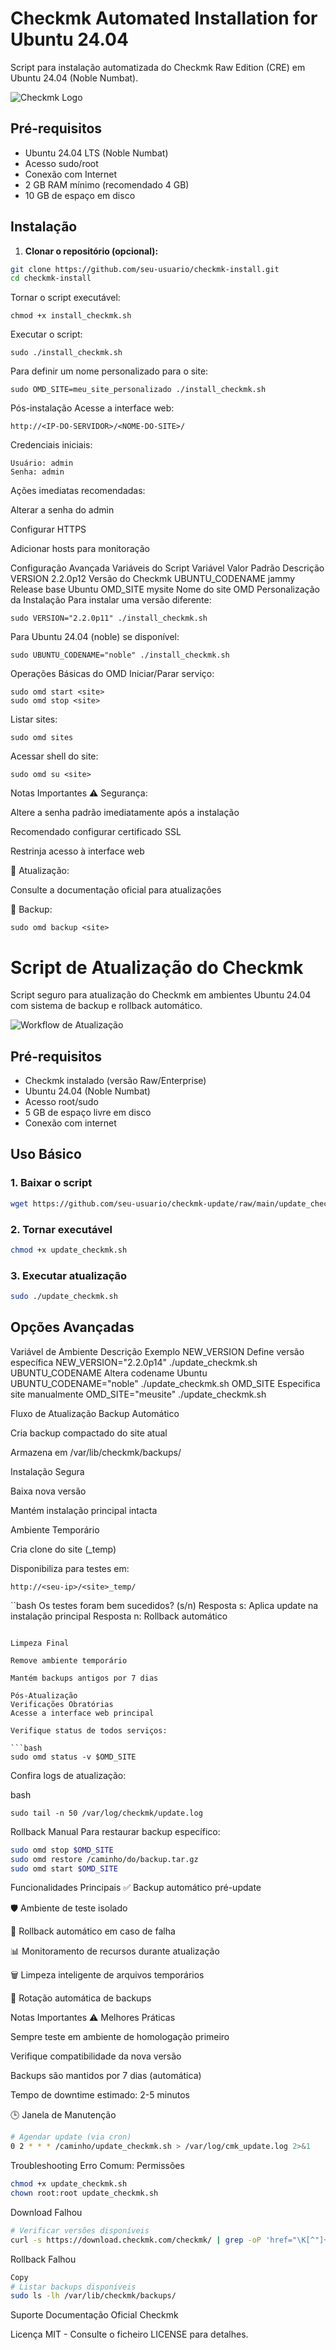 # Checkmk Automated Installation for Ubuntu 24.04

Script para instalação automatizada do Checkmk Raw Edition (CRE) em Ubuntu 24.04 (Noble Numbat).

![Checkmk Logo](https://checkmk.com/static/images/checkmk-logo.svg)

## Pré-requisitos

- Ubuntu 24.04 LTS (Noble Numbat)
- Acesso sudo/root
- Conexão com Internet
- 2 GB RAM mínimo (recomendado 4 GB)
- 10 GB de espaço em disco

## Instalação

1. **Clonar o repositório (opcional):**
```bash
git clone https://github.com/seu-usuario/checkmk-install.git
cd checkmk-install
```

Tornar o script executável:
```
chmod +x install_checkmk.sh
```

Executar o script:
```
sudo ./install_checkmk.sh
```

Para definir um nome personalizado para o site:

```
sudo OMD_SITE=meu_site_personalizado ./install_checkmk.sh
```

Pós-instalação
Acesse a interface web:

```
http://<IP-DO-SERVIDOR>/<NOME-DO-SITE>/
```

Credenciais iniciais:

```
Usuário: admin
Senha: admin
```

Ações imediatas recomendadas:

Alterar a senha do admin

Configurar HTTPS

Adicionar hosts para monitoração

Configuração Avançada
Variáveis do Script
Variável	Valor Padrão	Descrição
VERSION	2.2.0p12	Versão do Checkmk
UBUNTU_CODENAME	jammy	Release base Ubuntu
OMD_SITE	mysite	Nome do site OMD
Personalização da Instalação
Para instalar uma versão diferente:

```
sudo VERSION="2.2.0p11" ./install_checkmk.sh
```

Para Ubuntu 24.04 (noble) se disponível:

```
sudo UBUNTU_CODENAME="noble" ./install_checkmk.sh
```

Operações Básicas do OMD
Iniciar/Parar serviço:

```
sudo omd start <site>
sudo omd stop <site>
```

Listar sites:
```
sudo omd sites
```

Acessar shell do site:
```
sudo omd su <site>
```

Notas Importantes
⚠️ Segurança:

Altere a senha padrão imediatamente após a instalação

Recomendado configurar certificado SSL

Restrinja acesso à interface web

🔄 Atualização:

Consulte a documentação oficial para atualizações

💾 Backup:

```
sudo omd backup <site>
```

# Script de Atualização do Checkmk

Script seguro para atualização do Checkmk em ambientes Ubuntu 24.04 com sistema de backup e rollback automático.

![Workflow de Atualização](https://img.shields.io/badge/Workflow-Seguro%20Update-brightgreen)

## Pré-requisitos

- Checkmk instalado (versão Raw/Enterprise)
- Ubuntu 24.04 (Noble Numbat)
- Acesso root/sudo
- 5 GB de espaço livre em disco
- Conexão com internet

## Uso Básico

### 1. Baixar o script
```bash
wget https://github.com/seu-usuario/checkmk-update/raw/main/update_checkmk.sh
```
### 2. Tornar executável
```bash
chmod +x update_checkmk.sh
```

### 3. Executar atualização
```bash
sudo ./update_checkmk.sh
```

## Opções Avançadas
Variável de Ambiente	Descrição	Exemplo
NEW_VERSION	Define versão específica	NEW_VERSION="2.2.0p14" ./update_checkmk.sh
UBUNTU_CODENAME	Altera codename Ubuntu	UBUNTU_CODENAME="noble" ./update_checkmk.sh
OMD_SITE	Especifica site manualmente	OMD_SITE="meusite" ./update_checkmk.sh

Fluxo de Atualização
Backup Automático

Cria backup compactado do site atual

Armazena em /var/lib/checkmk/backups/

Instalação Segura

Baixa nova versão

Mantém instalação principal intacta

Ambiente Temporário

Cria clone do site (<site>_temp)

Disponibiliza para testes em:

```
http://<seu-ip>/<site>_temp/
```

``bash
Os testes foram bem sucedidos? (s/n)
Resposta s: Aplica update na instalação principal
Resposta n: Rollback automático
```

Limpeza Final

Remove ambiente temporário

Mantém backups antigos por 7 dias

Pós-Atualização
Verificações Obratórias
Acesse a interface web principal

Verifique status de todos serviços:

```bash
sudo omd status -v $OMD_SITE
```
Confira logs de atualização:

bash
```
sudo tail -n 50 /var/log/checkmk/update.log
```

Rollback Manual
Para restaurar backup específico:

```bash
sudo omd stop $OMD_SITE
sudo omd restore /caminho/do/backup.tar.gz
sudo omd start $OMD_SITE
```

Funcionalidades Principais
✅ Backup automático pré-update

🛡️ Ambiente de teste isolado

🔄 Rollback automático em caso de falha

📊 Monitoramento de recursos durante atualização

🗑️ Limpeza inteligente de arquivos temporários

📅 Rotação automática de backups

Notas Importantes
⚠️ Melhores Práticas

Sempre teste em ambiente de homologação primeiro

Verifique compatibilidade da nova versão

Backups são mantidos por 7 dias (automática)

Tempo de downtime estimado: 2-5 minutos

🕒 Janela de Manutenção

```bash
# Agendar update (via cron)
0 2 * * * /caminho/update_checkmk.sh > /var/log/cmk_update.log 2>&1
```

Troubleshooting
Erro Comum: Permissões

```bash
chmod +x update_checkmk.sh
chown root:root update_checkmk.sh
```
Download Falhou

```bash
# Verificar versões disponíveis
curl -s https://download.checkmk.com/checkmk/ | grep -oP 'href="\K[^"]+'
```

Rollback Falhou

```bash
Copy
# Listar backups disponíveis
sudo ls -lh /var/lib/checkmk/backups/
```

Suporte
Documentação Oficial Checkmk

Licença
MIT - Consulte o ficheiro LICENSE para detalhes.
